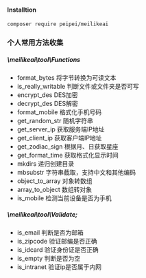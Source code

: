 #### Installtion
```
composer require peipei/meilikeai
```

### 个人常用方法收集


##### \meilikeai\tool\Functions
- format_bytes 将字节转换为可读文本  
- is_really_writable 判断文件或文件夹是否可写
- encrypt_des DES加密
- decrypt_des DES解密
- format_mobile 格式化手机号码
- get_random_str 随机字符串
- get_server_ip 获取服务端IP地址
- get_client_ip 获取客户端IP地址
- get_zodiac_sign 根据月、日获取星座
- get_format_time 获取格式化显示时间
- mkdirs 递归创建目录
- mbsubstr 字符串截取，支持中文和其他编码
- object_to_array 对象转数组
- array_to_object 数组转对象
- is_mobile 检测当前设备是否为手机




##### \meilikeai\tool\Validate;
- is_email 判断是否为邮箱
- is_zipcode 验证邮编是否正确
- is_idcard 验证身份证是否正确
- is_empty 判断是否为空
- is_intranet 验证ip是否属于内网

